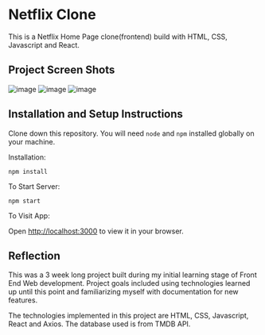 # Netflix Clone

This is a Netflix Home Page clone(frontend) build with HTML, CSS, Javascript and React.

## Project Screen Shots

![image](https://github.com/AnuradhaGomase/netfilx-clone-website/assets/122809955/23ae9f48-ff7b-4fbc-8755-d34ac52fde7c)
![image](https://github.com/AnuradhaGomase/netfilx-clone-website/assets/122809955/f38e99fd-9761-4ee8-bd2c-f8409bb20308)
![image](https://github.com/AnuradhaGomase/netfilx-clone-website/assets/122809955/c1c39813-1b71-4724-b499-1e39968657ac)

## Installation and Setup Instructions

Clone down this repository. You will need `node` and `npm` installed globally on your machine.  

Installation:

`npm install`  

To Start Server:

`npm start`  

To Visit App:

Open [http://localhost:3000](http://localhost:3000) to view it in your browser.

## Reflection

This was a 3 week long project built during my initial learning stage of Front End Web development. Project goals included using technologies learned up until this point and familiarizing myself with documentation for new features.  

The technologies implemented in this project are HTML, CSS, Javascript, React and Axios. The database used is from TMDB API.
